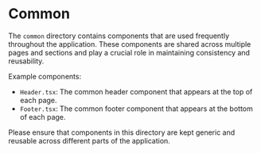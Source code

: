 # Common

The `common` directory contains components that are used frequently throughout the application. These components are shared across multiple pages and sections and play a crucial role in maintaining consistency and reusability.

Example components:

- `Header.tsx`: The common header component that appears at the top of each page.
- `Footer.tsx`: The common footer component that appears at the bottom of each page.

Please ensure that components in this directory are kept generic and reusable across different parts of the application.
